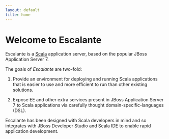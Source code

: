 ```yaml
---
layout: default
title: home
---
```

<div class="page-header">
<h1>Welcome to Escalante</h1>
</div>

Escalante is a [Scala](http://scalan-lang.org) application server, based on
the popular JBoss Application Server 7.

The goals of *Escalante* are two-fold:

1. Provide an environment for deploying and running Scala applications that is
easier to use and more efficient to run than other existing solutions.

2. Expose EE and other extra services present in JBoss Application Server 7 to
Scala applications via carefully thought domain-specific-languages (DSL).

Escalante has been designed with Scala developers in mind and so integrates
with JBoss Developer Studio and Scala IDE to enable rapid application
development.

